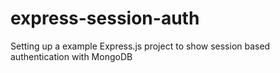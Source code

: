 # express-session-auth

Setting up a example Express.js project to show session based authentication with MongoDB
